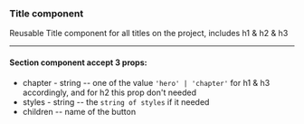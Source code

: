 ### Title component

Reusable Title component for all titles on the project, includes h1 & h2 & h3

---

#### Section component accept 3 props:

- chapter - string -- one of the value `'hero' | 'chapter'` for h1 & h3 accordingly, and for h2 this prop don't needed
- styles - string -- the `string of styles` if it needed
- children -- name of the button
